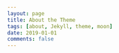 ```yaml
---
layout: page
title: About the Theme
tags: [about, Jekyll, theme, moon]
date: 2019-01-01
comments: false
---
```


